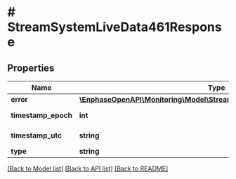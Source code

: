 # # StreamSystemLiveData461Response

## Properties

Name | Type | Description | Notes
------------ | ------------- | ------------- | -------------
**error** | [**\EnphaseOpenAPI\Monitoring\Model\StreamSystemLiveData461ResponseError**](StreamSystemLiveData461ResponseError.md) |  | [optional]
**timestamp_epoch** | **int** | Timestamp in epoch format. | [optional]
**timestamp_utc** | **string** | Timestamp in UTC format. | [optional]
**type** | **string** | validation_error | [optional]

[[Back to Model list]](../../README.md#models) [[Back to API list]](../../README.md#endpoints) [[Back to README]](../../README.md)
